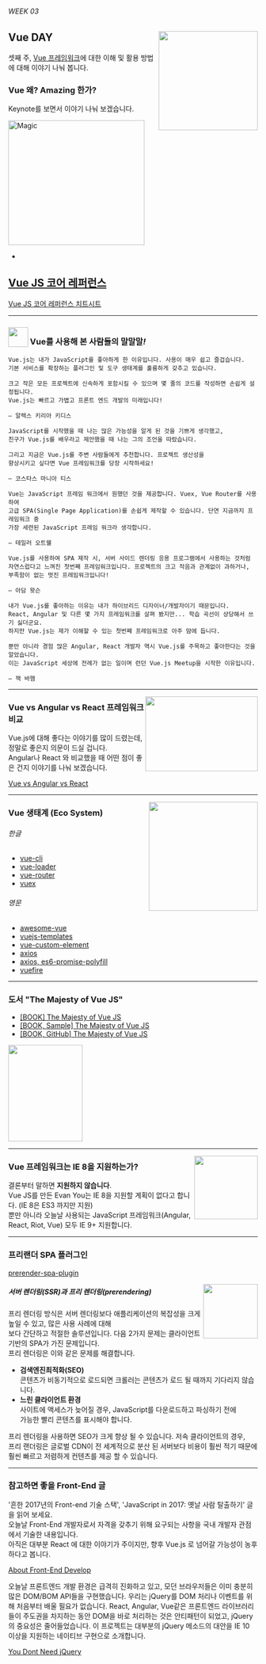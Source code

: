 ###### WEEK 03

<img src="https://vuejs.org/images/logo.png" alt="" align="right" width="200" height="200">

## Vue DAY

셋째 주, [Vue 프레임워크](https://github.com/vuejs)에 대한 이해 및 활용 방법에 대해 이야기 나눠 봅니다.

### Vue 왜? Amazing 한가?

Keynote를 보면서 이야기 나눠 보겠습니다.

<img src="https://github.com/pablohpsilva/Goal/raw/master/src/assets/giphy.gif" alt="Magic" width="275" height="252">

-
[Vue JS 코어 레퍼런스](https://kr.vuejs.org/)
-
[Vue JS 코어 레퍼런스 치트시트](https://yamoo9.github.io/vue/)

---

### <img valign="bottom" src="https://cdn4.iconfinder.com/data/icons/music/256/Mic-Foam-White.png" alt="" width="40" height="40"> Vue를 사용해 본 사람들의 말말말<i>!</i>

    Vue.js는 내가 JavaScript를 좋아하게 한 이유입니다. 사용이 매우 쉽고 즐겁습니다.
    기본 서비스를 확장하는 플러그인 및 도구 생태계를 훌륭하게 갖추고 있습니다.

    크고 작은 모든 프로젝트에 신속하게 포함시킬 수 있으며 몇 줄의 코드를 작성하면 손쉽게 설정됩니다.
    Vue.js는 빠르고 가볍고 프론트 엔드 개발의 미래입니다!

    — 알렉스 키리아 키디스

>

    JavaScript를 시작했을 때 나는 많은 가능성을 알게 된 것을 기쁘게 생각했고,
    친구가 Vue.js를 배우라고 제안했을 때 나는 그의 조언을 따랐습니다.

    그리고 지금은 Vue.js를 주변 사람들에게 추천합니다. 프로젝트 생산성을
    향상시키고 싶다면 Vue 프레임워크를 당장 시작하세요!

    — 코스타스 마니아 티스

>

    Vue는 JavaScript 프레임 워크에서 원했던 것을 제공합니다. Vuex, Vue Router를 사용하여
    고급 SPA(Single Page Application)를 손쉽게 제작할 수 있습니다. 단연 지금까지 프레임워크 중
    가장 세련된 JavaScript 프레임 워크라 생각합니다.

    — 테일러 오트웰

>

    Vue.js를 사용하여 SPA 제작 시, 서버 사이드 렌더링 응용 프로그램에서 사용하는 것처럼
    자연스럽다고 느껴진 첫번째 프레임워크입니다. 프로젝트의 크고 작음과 관계없이 과하거나,
    부족함이 없는 멋진 프레임워크입니다!

    — 아담 왓슨

>

    내가 Vue.js를 좋아하는 이유는 내가 하이브리드 디자이너/개발자이기 때문입니다.
    React, Angular 및 다른 몇 가지 프레임워크를 살펴 봤지만... 학습 곡선이 상당해서 쓰기 싫더군요.
    하지만 Vue.js는 제가 이해할 수 있는 첫번째 프레임워크로 아주 맘에 듭니다.

    뿐만 아니라 경험 많은 Angular, React 개발자 역시 Vue.js를 주목하고 좋아한다는 것을 알았습니다.
    이는 JavaScript 세상에 전례가 없는 일이며 런던 Vue.js Meetup을 시작한 이유입니다.

    — 잭 바햄

---

<img src="http://react-etc.net/files/2016-10/1477312671_angular-react-vue-logos.png" alt="" align="right" width="227" height="151">

### Vue vs Angular vs React 프레임워크 비교

Vue.js에 대해 좋다는 이야기를 많이 드렸는데, 정말로 좋은지 의문이 드실 겁니다.<br>
Angular나 React 와 비교했을 때 어떤 점이 좋은 건지 이야기를 나눠 보겠습니다.

[Vue vs Angular vs React](Documents/Vue-React-Angular.md)

---

<!-- <img src="http://www.slusdf.net/images/ssdf-project-cycle.png" alt="" align="right" width="200" height="168"> -->
<!-- <img src="http://ballard.com/files/Images/ecosystem/partners-ecosystem.png" alt="" align="right" width="110" height="98"> -->
<img src="http://d24wuq6o951i2g.cloudfront.net/img/events/id/213/2133227/assets/470.IBM_Watson_Avatar_Logo.png" alt="" align="right" width="220" height="220">

### Vue 생태계 (Eco System)

###### 한글

- [vue-cli](https://github.com/vuejs-kr/vue-cli)
- [vue-loader](http://vue-loader.vuejs.org/kr/)
- [vue-router](https://router.vuejs.org/kr/)
- [vuex](https://vuex.vuejs.org/kr/)

###### 영문

- [awesome-vue](https://github.com/vuejs/awesome-vue)
- [vuejs-templates](https://github.com/vuejs-templates)
- [vue-custom-element](https://karol-f.github.io/vue-custom-element/)
- [axios](https://github.com/mzabriskie/axios)
- [axios, es6-promise-polyfill](https://github.com/mzabriskie/axios/blob/master/UPGRADE_GUIDE.md#es6-promise-polyfill)
- [vuefire](https://github.com/vuejs/vuefire)

---

### 도서 "The Majesty of Vue JS"

- [[BOOK] The Majesty of Vue JS](https://leanpub.com/vuejs2/c/bfcm)
- [[BOOK, Sample] The Majesty of Vue JS](https://leanpub.com/vuejs2/read_sample)
- [[BOOK, GitHub] The Majesty of Vue JS](https://github.com/hootlex/the-majesty-of-vuejs)

<img src="https://camo.githubusercontent.com/6830e24a2dc6f5880780c5a2d6808b4003583e89/68747470733a2f2f73332e616d617a6f6e6177732e636f6d2f7469746c6570616765732e6c65616e7075622e636f6d2f7675656a732f6c617267653f31343538363133363335" alt="" width="150" height="195">

---

<img src="http://static.fliphtml5.com/web/demo/manual/files/pageConfig/Browsers_003.png" alt="" width="128" height="128" align="right">

### Vue 프레임워크는 IE 8을 지원하는가?

결론부터 말하면 __지원하지 않습니다__.<br>
Vue JS를 만든 Evan You는 IE 8을 지원할 계획이 없다고 합니다. (IE 8은 ES3 까지만 지원)<br>
뿐만 아니라 오늘날 사용되는 JavaScript 프레임워크(Angular, React, Riot, Vue) 모두 IE 9+ 지원합니다.

---

### 프리랜더 SPA 플러그인

[prerender-spa-plugin](https://www.npmjs.com/package/prerender-spa-plugin)

<img src="https://github.com/chrisvfritz/prerender-spa-plugin/blob/master/art/logo.png?raw=true" alt="" width="110" height="110" align="right">

##### 서버 렌더링(SSR)과 프리 렌더링(prerendering)

프리 렌더링 방식은 서버 렌더링보다 애플리케이션의 복잡성을 크게 높일 수 있고, 많은 사용 사례에 대해<br>
보다 간단하고 적절한 솔루션입니다. 다음 2가지 문제는 클라이언트 기반의 SPA가 가진 문제입니다.<br>
프리 렌더링은 이와 같은 문제를 해결합니다.

- __검색엔진최적화(SEO)__<br>콘텐츠가 비동기적으로 로드되면 크롤러는 콘텐츠가 로드 될 때까지 기다리지 않습니다.
- __느린 클라이언트 환경__<br>사이트에 액세스가 늦어질 경우, JavaScript를 다운로드하고 파싱하기 전에<br>
가능한 빨리 콘텐츠를 표시해야 합니다.

프리 렌더링을 사용하면 SEO가 크게 향상 될 수 있습니다. 저속 클라이언트의 경우,<br>
프리 랜더링은 글로벌 CDN이 전 세계적으로 분산 된 서버보다 비용이 훨씬 적기 때문에<br>
훨씬 빠르고 저렴하게 컨텐츠를 제공 할 수 있습니다.

---

### 참고하면 좋을 Front-End 글

'흔한 2017년의 Front-end 기술 스택', 'JavaScript in 2017: 옛날 사람 탈출하기' 글을 읽어 보세요.<br>
오늘날 Front-End 개발자로서 자격을 갖추기 위해 요구되는 사항을 국내 개발자 관점에서 기술한 내용입니다.<br>
아직은 대부분 React 에 대한 이야기가 주이지만, 향후 Vue.js 로 넘어갈 가능성이 농후하다고 봅니다.

[About Front-End Develop](Documents/Front-End-Info.md)


오늘날 프론트엔드 개발 환경은 급격히 진화하고 있고, 모던 브라우저들은 이미 충분히 많은 DOM/BOM API들을 구현했습니다.
우리는 jQuery를 DOM 처리나 이벤트를 위해 처음부터 배울 필요가 없습니다. React, Angular, Vue같은 프론트엔드
라이브러리들이 주도권을 차지하는 동안 DOM을 바로 처리하는 것은 안티패턴이 되었고, jQuery의 중요성은 줄어들었습니다.
이 프로젝트는 대부분의 jQuery 메소드의 대안을 IE 10 이상을 지원하는 네이티브 구현으로 소개합니다.

[You Dont Need jQuery](https://github.com/oneuijs/You-Dont-Need-jQuery/blob/master/README.ko-KR.md)
